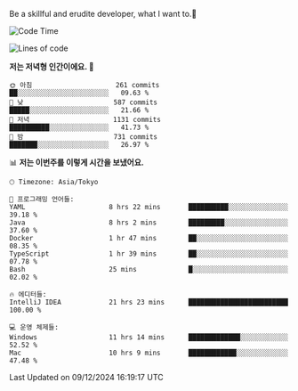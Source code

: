 Be a skillful and erudite developer, what I want to.👶

<!--START_SECTION:waka-->
![Code Time](http://img.shields.io/badge/Code%20Time-1%2C472%20hrs%2039%20mins-blue)

![Lines of code](https://img.shields.io/badge/%EC%A0%80%EB%8A%94%20%EC%97%AC%ED%83%9C%EA%B9%8C%EC%A7%80%20-918.3%20thousand%20%EC%A4%84%EC%9D%98%20%EC%BD%94%EB%93%9C%EB%A5%BC%20%EC%9E%91%EC%84%B1%ED%96%88%EC%96%B4%EC%9A%94.-blue)

**저는 저녁형 인간이에요. 🦉** 

```text
🌞 아침                     261 commits         ██░░░░░░░░░░░░░░░░░░░░░░░   09.63 % 
🌆 낮　                     587 commits         █████░░░░░░░░░░░░░░░░░░░░   21.66 % 
🌃 저녁                     1131 commits        ██████████░░░░░░░░░░░░░░░   41.73 % 
🌙 밤　                     731 commits         ███████░░░░░░░░░░░░░░░░░░   26.97 % 
```


📊 **저는 이번주를 이렇게 시간을 보냈어요.** 

```text
🕑︎ Timezone: Asia/Tokyo

💬 프로그래밍 언어들: 
YAML                     8 hrs 22 mins       ██████████░░░░░░░░░░░░░░░   39.18 % 
Java                     8 hrs 2 mins        █████████░░░░░░░░░░░░░░░░   37.60 % 
Docker                   1 hr 47 mins        ██░░░░░░░░░░░░░░░░░░░░░░░   08.35 % 
TypeScript               1 hr 39 mins        ██░░░░░░░░░░░░░░░░░░░░░░░   07.78 % 
Bash                     25 mins             █░░░░░░░░░░░░░░░░░░░░░░░░   02.02 % 

🔥 에디터들: 
IntelliJ IDEA            21 hrs 23 mins      █████████████████████████   100.00 % 

💻 운영 체제들: 
Windows                  11 hrs 14 mins      █████████████░░░░░░░░░░░░   52.52 % 
Mac                      10 hrs 9 mins       ████████████░░░░░░░░░░░░░   47.48 % 
```


 Last Updated on 09/12/2024 16:19:17 UTC
<!--END_SECTION:waka-->
